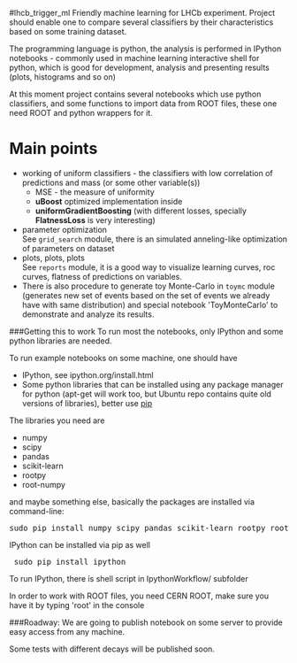 #lhcb_trigger_ml
Friendly machine learning for LHCb experiment. 
Project should enable one to compare several classifiers by their characteristics based on some training dataset.

The programming language is python,
the analysis is performed in IPython notebooks - commonly used in machine learning interactive shell for python, which is good for development, analysis and presenting results (plots, histograms and so on)

At this moment project contains several notebooks which use python classifiers, 
and some functions to import data from ROOT files, these one need ROOT and python wrappers for it.

# Main points
* working of uniform classifiers - the classifiers with low correlation of predictions and mass (or some other variable(s))
  * MSE - the measure of uniformity
  * __uBoost__ optimized implementation inside
  * __uniformGradientBoosting__ (with different losses, specially __FlatnessLoss__ is very interesting)
* parameter optimization  <br />
  See `grid_search` module, there is an simulated anneling-like optimization of parameters on dataset
* plots, plots, plots <br />
  See `reports` module, it is a good way to visualize learning curves, roc curves, flatness of predictions on variables.
* There is also procedure to generate toy Monte-Carlo in `toymc` module <br />
  (generates new set of events based on the set of events we already have with same distribution) and special notebook 'ToyMonteCarlo' to demonstrate and analyze its results. 

###Getting this to work
To run most the notebooks, only IPython and some python libraries are needed.

To run example notebooks on some machine, one should have
* IPython, see ipython.org/install.html
* Some python libraries that can be installed using any package manager for python
  (apt-get will work too, but Ubuntu repo contains quite old versions of libraries),
  better use [pip](http://pip-installer.org)
  

The libraries you need are
* numpy 
* scipy
* pandas
* scikit-learn 
* rootpy  
* root-numpy

and maybe something else, basically the packages are installed via command-line:
<pre>sudo pip install numpy scipy pandas scikit-learn rootpy root-numpy</pre>
IPython can be installed via pip as well
<pre> sudo pip install ipython</pre>
To run IPython, there is shell script in IpythonWorkflow/ subfolder

In order to work with ROOT files, you need CERN ROOT, make sure you have it by typing 'root' in the console


###Roadway:
We are going to publish notebook on some server to provide easy access from any machine.

Some tests with different decays will be published soon.